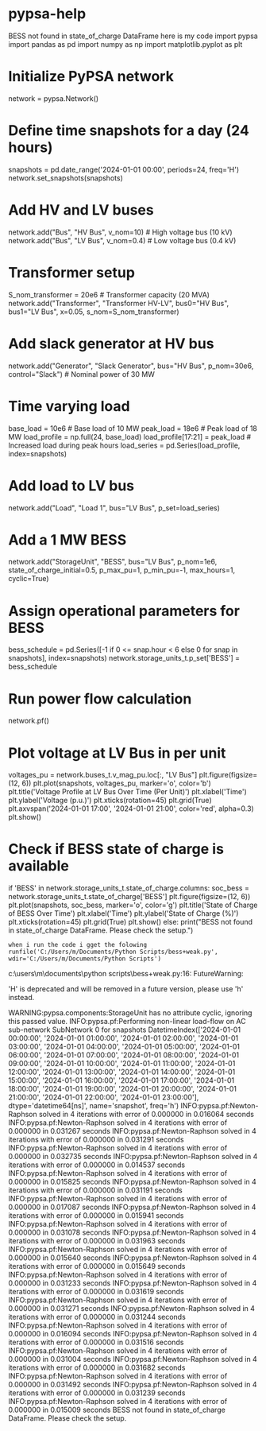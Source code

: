 # pypsa-help
BESS not found in state_of_charge DataFrame
here is my code
import pypsa
import pandas as pd
import numpy as np
import matplotlib.pyplot as plt

# Initialize PyPSA network
network = pypsa.Network()

# Define time snapshots for a day (24 hours)
snapshots = pd.date_range('2024-01-01 00:00', periods=24, freq='H')
network.set_snapshots(snapshots)

# Add HV and LV buses
network.add("Bus", "HV Bus", v_nom=10)  # High voltage bus (10 kV)
network.add("Bus", "LV Bus", v_nom=0.4)  # Low voltage bus (0.4 kV)

# Transformer setup
S_nom_transformer = 20e6  # Transformer capacity (20 MVA)
network.add("Transformer",
            "Transformer HV-LV",
            bus0="HV Bus", bus1="LV Bus", 
            x=0.05,
            s_nom=S_nom_transformer)

# Add slack generator at HV bus
network.add("Generator", 
            "Slack Generator",
            bus="HV Bus",
            p_nom=30e6, 
            control="Slack")  # Nominal power of 30 MW

# Time varying load
base_load = 10e6  # Base load of 10 MW
peak_load = 18e6  # Peak load of 18 MW
load_profile = np.full(24, base_load)
load_profile[17:21] = peak_load  # Increased load during peak hours
load_series = pd.Series(load_profile, index=snapshots)

# Add load to LV bus
network.add("Load", "Load 1", bus="LV Bus", p_set=load_series)

# Add a 1 MW BESS
network.add("StorageUnit", 
            "BESS", bus="LV Bus", 
            p_nom=1e6, state_of_charge_initial=0.5, 
            p_max_pu=1, p_min_pu=-1, 
            max_hours=1, cyclic=True)

# Assign operational parameters for BESS
bess_schedule = pd.Series([-1 if 0 <= snap.hour < 6 else 0 for snap in snapshots], index=snapshots)
network.storage_units_t.p_set['BESS'] = bess_schedule

# Run power flow calculation
network.pf()

# Plot voltage at LV Bus in per unit
voltages_pu = network.buses_t.v_mag_pu.loc[:, "LV Bus"]
plt.figure(figsize=(12, 6))
plt.plot(snapshots, voltages_pu, marker='o', color='b')
plt.title('Voltage Profile at LV Bus Over Time (Per Unit)')
plt.xlabel('Time')
plt.ylabel('Voltage (p.u.)')
plt.xticks(rotation=45)
plt.grid(True)
plt.axvspan('2024-01-01 17:00', '2024-01-01 21:00', color='red', alpha=0.3)
plt.show()

# Check if BESS state of charge is available
if 'BESS' in network.storage_units_t.state_of_charge.columns:
    soc_bess = network.storage_units_t.state_of_charge['BESS']
    plt.figure(figsize=(12, 6))
    plt.plot(snapshots, soc_bess, marker='o', color='g')
    plt.title('State of Charge of BESS Over Time')
    plt.xlabel('Time')
    plt.ylabel('State of Charge (%)')
    plt.xticks(rotation=45)
    plt.grid(True)
    plt.show()
else:
    print("BESS not found in state_of_charge DataFrame. Please check the setup.")


    when i run the code i gget the folowing 
    runfile('C:/Users/m/Documents/Python Scripts/bess+weak.py', wdir='C:/Users/m/Documents/Python Scripts')
c:\users\m\documents\python scripts\bess+weak.py:16: FutureWarning:

'H' is deprecated and will be removed in a future version, please use 'h' instead.

WARNING:pypsa.components:StorageUnit has no attribute cyclic, ignoring this passed value.
INFO:pypsa.pf:Performing non-linear load-flow on AC sub-network SubNetwork 0 for snapshots DatetimeIndex(['2024-01-01 00:00:00', '2024-01-01 01:00:00',
               '2024-01-01 02:00:00', '2024-01-01 03:00:00',
               '2024-01-01 04:00:00', '2024-01-01 05:00:00',
               '2024-01-01 06:00:00', '2024-01-01 07:00:00',
               '2024-01-01 08:00:00', '2024-01-01 09:00:00',
               '2024-01-01 10:00:00', '2024-01-01 11:00:00',
               '2024-01-01 12:00:00', '2024-01-01 13:00:00',
               '2024-01-01 14:00:00', '2024-01-01 15:00:00',
               '2024-01-01 16:00:00', '2024-01-01 17:00:00',
               '2024-01-01 18:00:00', '2024-01-01 19:00:00',
               '2024-01-01 20:00:00', '2024-01-01 21:00:00',
               '2024-01-01 22:00:00', '2024-01-01 23:00:00'],
              dtype='datetime64[ns]', name='snapshot', freq='h')
INFO:pypsa.pf:Newton-Raphson solved in 4 iterations with error of 0.000000 in 0.016064 seconds
INFO:pypsa.pf:Newton-Raphson solved in 4 iterations with error of 0.000000 in 0.031267 seconds
INFO:pypsa.pf:Newton-Raphson solved in 4 iterations with error of 0.000000 in 0.031291 seconds
INFO:pypsa.pf:Newton-Raphson solved in 4 iterations with error of 0.000000 in 0.032735 seconds
INFO:pypsa.pf:Newton-Raphson solved in 4 iterations with error of 0.000000 in 0.014537 seconds
INFO:pypsa.pf:Newton-Raphson solved in 4 iterations with error of 0.000000 in 0.015825 seconds
INFO:pypsa.pf:Newton-Raphson solved in 4 iterations with error of 0.000000 in 0.031191 seconds
INFO:pypsa.pf:Newton-Raphson solved in 4 iterations with error of 0.000000 in 0.017087 seconds
INFO:pypsa.pf:Newton-Raphson solved in 4 iterations with error of 0.000000 in 0.015941 seconds
INFO:pypsa.pf:Newton-Raphson solved in 4 iterations with error of 0.000000 in 0.031078 seconds
INFO:pypsa.pf:Newton-Raphson solved in 4 iterations with error of 0.000000 in 0.031963 seconds
INFO:pypsa.pf:Newton-Raphson solved in 4 iterations with error of 0.000000 in 0.015640 seconds
INFO:pypsa.pf:Newton-Raphson solved in 4 iterations with error of 0.000000 in 0.015649 seconds
INFO:pypsa.pf:Newton-Raphson solved in 4 iterations with error of 0.000000 in 0.031233 seconds
INFO:pypsa.pf:Newton-Raphson solved in 4 iterations with error of 0.000000 in 0.031619 seconds
INFO:pypsa.pf:Newton-Raphson solved in 4 iterations with error of 0.000000 in 0.031271 seconds
INFO:pypsa.pf:Newton-Raphson solved in 4 iterations with error of 0.000000 in 0.031244 seconds
INFO:pypsa.pf:Newton-Raphson solved in 4 iterations with error of 0.000000 in 0.016094 seconds
INFO:pypsa.pf:Newton-Raphson solved in 4 iterations with error of 0.000000 in 0.031516 seconds
INFO:pypsa.pf:Newton-Raphson solved in 4 iterations with error of 0.000000 in 0.031004 seconds
INFO:pypsa.pf:Newton-Raphson solved in 4 iterations with error of 0.000000 in 0.031682 seconds
INFO:pypsa.pf:Newton-Raphson solved in 4 iterations with error of 0.000000 in 0.031492 seconds
INFO:pypsa.pf:Newton-Raphson solved in 4 iterations with error of 0.000000 in 0.031239 seconds
INFO:pypsa.pf:Newton-Raphson solved in 4 iterations with error of 0.000000 in 0.015009 seconds
BESS not found in state_of_charge DataFrame. Please check the setup.
